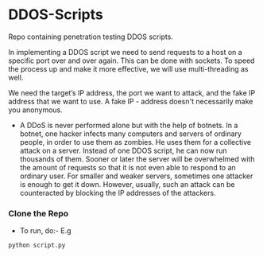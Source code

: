 # DDOS-Scripts
Repo containing penetration testing DDOS scripts.

In implementing a DDOS script we need to send requests to a host on a specific port over and over again. This can be done with sockets. To speed the process up and make it more effective, we will use multi-threading as well.

We need the target’s IP address, the port we want to attack, and the fake IP address that we want to use. A fake IP - address doesn't necessarily make you anonymous.

- A DDoS is never performed alone but with the help of botnets. In a botnet, one hacker infects many computers and servers of ordinary people, in order to use them as zombies. He uses them for a collective attack on a server. Instead of one DDOS script, he can now run thousands of them. Sooner or later the server will be overwhelmed with the amount of requests so that it is not even able to respond to an ordinary user. For smaller and weaker servers, sometimes one attacker is enough to get it down. However, usually, such an attack can be counteracted by blocking the IP addresses of the attackers.
### Clone the Repo
- To run, do:- E.g
```
python script.py
```
